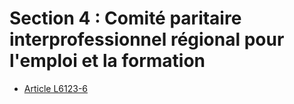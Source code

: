 # Section 4 : Comité paritaire interprofessionnel régional pour l'emploi et la formation

* [Article L6123-6](./LEGIARTI000028688865.md)
